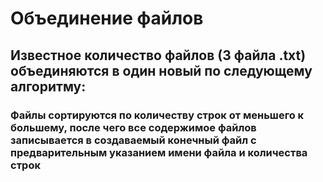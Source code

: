 # Объединение файлов
## Известное количество файлов (3 файла .txt) объединяются в один новый по следующему алгоритму:
### Файлы сортируются по количеству строк от меньшего к большему, после чего все содержимое файлов записывается в создаваемый конечный файл с предварительным указанием имени файла и количества строк